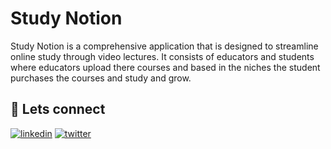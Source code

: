 
# Study Notion

Study Notion is a comprehensive application that is designed to streamline online study through video lectures. It consists of educators and students where educators upload there courses and based in the niches the student purchases the courses and study and grow.

## 🔗 Lets connect

[![linkedin](https://img.shields.io/badge/linkedin-0A66C2?style=for-the-badge&logo=linkedin&logoColor=white)](https://www.linkedin.com/)
[![twitter](https://img.shields.io/badge/twitter-1DA1F2?style=for-the-badge&logo=twitter&logoColor=white)](https://twitter.com/)

